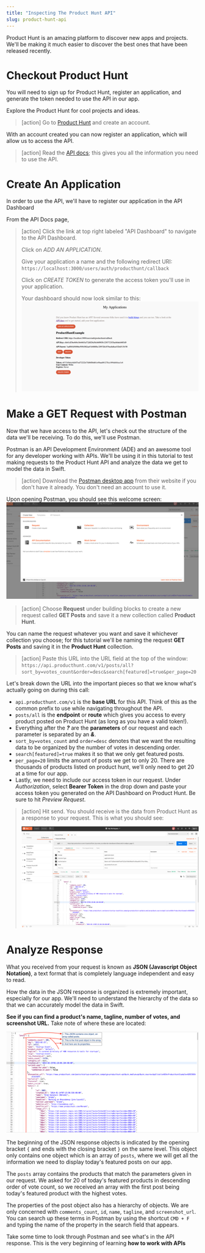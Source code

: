 ```yaml
---
title: "Inspecting The Product Hunt API"
slug: product-hunt-api
---
```


Product Hunt is an amazing platform to discover new apps and projects. We'll be making it much easier to discover the best ones that have been released recently.

# Checkout Product Hunt

You will need to sign up for Product Hunt, register an application, and generate the token needed to use the API in our app.

Explore the Product Hunt for cool projects and ideas.

> [action]
> Go to [Product Hunt](https://www.producthunt.com/) and create an account.

With an account created you can now register an application, which will allow us to access the API.

> [action]
> Read the [API docs](https://api.producthunt.com/v1/docs/); this gives you all the information you need to use the API.

# Create An Application

In order to use the API, we'll have to register our application in the API Dashboard

From the API Docs page,

> [action]
> Click the link at top right labeled "API Dashboard" to navigate to the API Dashboard.
>
> Click on _ADD AN APPLICATION_.
>
> Give your application a name and the following redirect URI:
> `https://localhost:3000/users/auth/producthunt/callback`
>
> Click on _CREATE TOKEN_ to generate the access token you'll use in your application.
>
> Your dashboard should now look similar to this:
> ![API dashboard](assets/01_create-an-app_api-dashboard.png)

# Make a GET Request with Postman

Now that we have access to the API, let's check out the structure of the data we'll be receiving. To do this, we'll use Postman.

Postman is an API Development Environment (ADE) and an awesome tool for any developer working with APIs. We'll be using it in this tutorial to test making requests to the Product Hunt API and analyze the data we get to model the data in Swift.

> [action]
> Download the [Postman desktop app](https://www.getpostman.com/) from their website if you don't have it already. You don't need an account to use it.

Upon opening Postman, you should see this welcome screen:
![Postman welcome screen](assets/02_make-a-get_postman-welcome.png)

> [action]
> Choose **Request** under building blocks to create a new request called **GET Posts** and save it a new collection called **Product Hunt**.

You can name the request whatever you want and save it whichever collection you choose; for this tutorial we'll be naming the request **GET Posts** and saving it in the **Product Hunt** collection.

> [action]
> Paste this URL into the URL field at the top of the window: `https://api.producthunt.com/v1/posts/all?sort_by=votes_count&order=desc&search[featured]=true&per_page=20`

Let's break down the URL into the important pieces so that we know what's actually going on during this call:

- `api.producthunt.com/v1` is the **base URL** for this API.  Think of this as the common prefix to use while navigating throughout the API.
- `posts/all` is the **endpoint** or **route** which gives you access to every product posted on Product Hunt (as long as you have a valid token!).
- Everything after the **_?_** are the **parameters** of our request and each parameter is separated by an **_&_**.
- `sort_by=votes_count` and `order=desc` denotes that we want the resulting data to be organized by the number of votes in descending order.
- `search[featured]=true` makes it so that we only get featured posts.
- `per_page=20` limits the amount of posts we get to only 20. There are thousands of products listed on product hunt, we'll only need to get 20 at a time for our app.
- Lastly, we need to include our access token in our request. Under _Authorization_, select **Bearer Token** in the drop down and paste your access token you generated on the API Dashboard on Product Hunt. Be sure to hit _Preview Request_.

> [action]
> Hit send. You should receive is the data from Product Hunt as a response to your request. This is what you should see:
>
> ![JSON response](assets/03_make-a-get_postman-get.png)

# Analyze Response

What you received from your request is known as **JSON (Javascript Object Notation)**, a text format that is completely language independent and easy to read.

How the data in the JSON response is organized is extremely important, especially for our app. We'll need to understand the hierarchy of the data so that we can accurately model the data in Swift.

**See if you can find a product's name, tagline, number of votes, and screenshot URL.** Take note of where these are located:

![Structure of response](assets/04_analyze-response_structure.png)

The beginning of the JSON response objects is indicated by the opening bracket `{` and ends with the closing bracket `}` on the same level. This object only contains one object which is an array of `posts`, where we will get all the information we need to display today's featured posts on our app.

The `posts` array contains the products that match the parameters given in our request. We asked for 20 of today's featured products in descending order of vote count, so we received an array with the first post being today's featured product with the highest votes.

The properties of the post object also has a hierarchy of objects. We are only concerned with `comments_count`, `id`, `name`, `tagline`, and `screenshot_url`. You can search up these terms in Postman by using the shortcut `CMD + F` and typing the name of the property in the search field that appears.

Take some time to look through Postman and see what's in the API response. This is the very beginning of learning **how to work with APIs**
